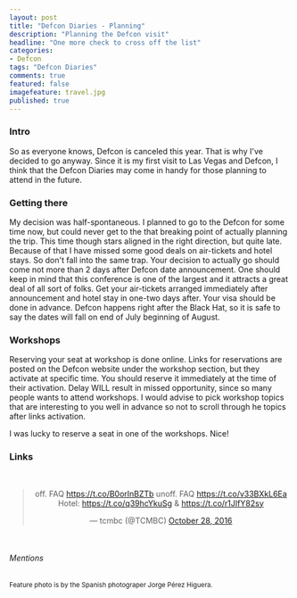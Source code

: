 ```yaml
---
layout: post
title: "Defcon Diaries - Planning"
description: "Planning the Defcon visit"
headline: "One more check to cross off the list"
categories: 
- Defcon 
tags: "Defcon Diaries"
comments: true
featured: false
imagefeature: travel.jpg
published: true 
---
```


### Intro

So as everyone knows, Defcon is canceled this year. That is why I've decided to go anyway. Since it is my first visit to Las Vegas and Defcon, I think that the Defcon Diaries may come in handy for those planning to attend in the future.

### Getting there 

My decision was half-spontaneous. I planned to go to the Defcon for some time now, but could never get to the that breaking point of actually planning the trip. This time though stars aligned in the right direction, but quite late. Because of that I have missed some good deals on air-tickets and hotel stays. 
So don't fall into the same trap. Your decision to actually go should come not more than 2 days after Defcon date announcement. One should keep in mind that this conference is one of the largest and it attracts a great deal of all sort of folks. 
Get your air-tickets arranged immediately after announcement and hotel stay in one-two days after. 
Your visa should be done in advance. Defcon happens right after the Black Hat, so it is safe to say the dates will fall on end of July beginning of August. 

### Workshops

Reserving your seat at workshop is done online. Links for reservations are posted on the Defcon website under the workshop section, but they activate at specific time. You should reserve it immediately at the time of their activation. Delay WILL result in missed opportunity, since so many people wants to attend workshops. 
I would advise to pick workshop topics that are interesting to you well in advance so not to scroll through he topics after links activation. 

I was lucky to reserve a seat in one of the workshops. Nice! 

### Links

<center>
<br>
<blockquote class="twitter-tweet" data-lang="en"><p lang="en" dir="ltr">off. FAQ <a href="https://t.co/B0orInBZTb">https://t.co/B0orInBZTb</a> unoff. FAQ <a href="https://t.co/v33BXkL6Ea">https://t.co/v33BXkL6Ea</a> Hotel: <a href="https://t.co/q39hcYkuSg">https://t.co/q39hcYkuSg</a> &amp; <a href="https://t.co/r1JIfY82sy">https://t.co/r1JIfY82sy</a></p>&mdash; tcmbc (@TCMBC) <a href="https://twitter.com/TCMBC/status/791834002596343808">October 28, 2016</a></blockquote>
<script async src="//platform.twitter.com/widgets.js" charset="utf-8"></script>
<br>
</center>

###### Mentions
<small>Feature photo is by the Spanish photograper Jorge Pérez Higuera. </small>